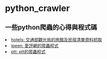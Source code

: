 # python_crawler

## 一些python爬蟲的心得與程式碼
<li><a href="http://nbviewer.jupyter.org/github/mirage7714/python_crawler/blob/master/hotels/hotel_crawler.ipynb">hotels: 交通部觀光局的旅館及民宿清單資料抓取</a></li>
<li><a href="https://github.com/mirage7714/python_crawler/blob/master/ipeen/README.md">ipeen: 愛評網的爬蟲程式</a></li>
<li><a href="https://github.com/mirage7714/python_crawler/blob/master/ptt/README.md">ptt: ptt的爬蟲程式</a></li>